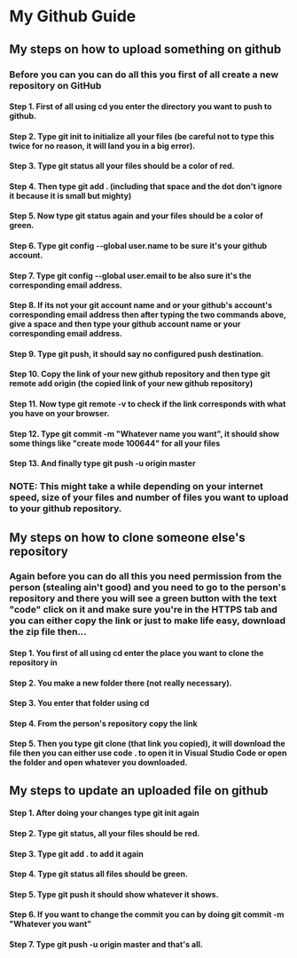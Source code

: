 # My Github Guide
## My steps on how to upload something on github

### Before you can you can do all this you first of all create a new repository on GitHub
#### Step 1. First of all using cd you enter the directory you want to push to github.
#### Step 2. Type git init to initialize all your files (be careful not to type this twice for no reason, it will land you in a big error).
#### Step 3. Type git status all your files should be a color of red.
#### Step 4. Then type git add . (including that space and the dot don't ignore it because it is small but mighty)
#### Step 5. Now type git status again and your files should be a color of green.
#### Step 6. Type git config --global user.name to be sure it's your github account.
#### Step 7. Type git config --global user.email to be also sure it's the corresponding email address.
#### Step 8. If its not your git account name and or your github's account's corresponding email address then after typing the two commands above, give a space and then type your github account name or your corresponding email address.
#### Step 9. Type git push, it should say no configured push destination.
#### Step 10. Copy the link of your new github repository and then type git remote add origin (the copied link of your new github repository)
#### Step 11. Now type git remote -v to check if the link corresponds with what you have on your browser.
#### Step 12. Type git commit -m "Whatever name you want", it should show some things like "create mode 100644" for all your files
#### Step 13. And finally type git push -u origin master 
### NOTE: This might take a while depending on your internet speed, size of your files and number of files you want to upload to your github repository.

## My steps on how to clone someone else's repository
### Again before you can do all this you need permission from the person (stealing ain't good) and you need to go to the person's repository and there you will see a green button with the text "code" click on it and make sure you're in the HTTPS tab and you can either copy the link or just to make life easy, download the zip file then...
#### Step 1. You first of all using cd enter the place you want to clone the repository in
#### Step 2. You make a new folder there (not really necessary).
#### Step 3. You enter that folder using cd
#### Step 4. From the person's repository copy the link
#### Step 5. Then you type git clone (that link you copied), it will download the file then you can either use code . to open it in Visual Studio Code or open the folder and open whatever you downloaded.

## My steps to update an uploaded file on github
#### Step 1. After doing your changes type git init again
#### Step 2. Type git status, all your files should be red.
#### Step 3. Type git add . to add it again
#### Step 4. Type git status all files should be green.
#### Step 5. Type git push it should show whatever it shows.
#### Step 6. If you want to change the commit you can by doing git commit -m "Whatever you want"
#### Step 7. Type git push -u origin master and that's all.
